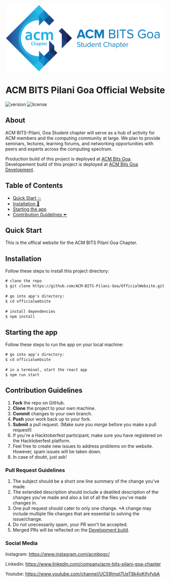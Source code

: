 <p align="center">
<img width="500" src="https://github.com/ACM-BITS-Pilani-Goa/OfficialWebsite/blob/main/src/images/ACM%20logo%20textRight.svg">
</p>

<h1 align="center"> ACM BITS Pilani Goa Official Website </h1>

![version](https://img.shields.io/badge/version-1.0.0-blue.svg) ![license](https://img.shields.io/badge/license-MIT-blue.svg)

## About
ACM BITS-Pilani, Goa Student chapter will serve as a hub of activity for ACM members and the computing community at large. We plan to provide seminars, lectures, learning forums, and networking opportunities with peers and experts across the computing spectrum.

Production build of this project is deployed at [ACM Bits Goa](https://bitsg.acm.org/).
<br />
Developement build of this project is deployed at [ACM Bits Goa Development](https://acmbitsgoa.netlify.app/).

## Table of Contents
- [Quick Start :boom:](#quick-start)
- [Installation 🐣](#installation)
- [Starting the app](#starting-the-app)
- [Contribution Guidelines ✒](#contribution-guidelines)

## Quick Start
This is the offical website for the ACM BITS Pilani Goa Chapter.


## Installation

Follow these steps to install this project directory:

```
# clone the repo
$ git clone https://github.com/ACM-BITS-Pilani-Goa/OfficialWebsite.git

# go into app's directory:
$ cd officialwebsite

# install dependencies
$ npm install
```

## Starting the app

Follow these steps to run the app on your local machine:

```
# go into app's directory:
$ cd officialwebsite

# in a terminal, start the react app
$ npm run start

```

## Contribution Guidelines
1. **Fork** the repo on GitHub.
2. **Clone** the project to your own machine.
3. **Commit** changes to your own branch.
4. **Push** your work back up to your fork.
5. **Submit** a pull request. (Make sure you *merge* before you make a pull request!)
6. If you're a Hacktoberfest participant, make sure you have registered on the Hacktoberfest platform.
7. Feel free to create new issues to address problems on the website. However, spam issues will be taken down.
8. In case of doubt, just ask!

### Pull Request Guidelines
1. The subject should be a short one line summary of the change you've made.
2. The extended description should include a deatiled description of the changes you've made and also a list of all the files you've made changes in.
3. One pull request should cater to only one change. *A change may include multiple file changes that are essential to solving the issue/change.
4. Do not unecessarily spam, your PR won't be accepted.
5. Merged PRs will be reflected on the [Development build](https://acmbitsgoa.netlify.app/).

### Social Media

Instagram: <https://www.instagram.com/acmbpgc/>

Linkedin: <https://www.linkedin.com/company/acm-bits-pilani-goa-chapter>

Youtube: <https://www.youtube.com/channel/UC59ImqI7UeT8k4oKjfvfybA>
